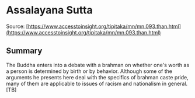 # Assalayana Sutta



Source: [https://www.accesstoinsight.org/tipitaka/mn/mn.093.than.html](https://www.accesstoinsight.org/tipitaka/mn/mn.093.than.html)



## Summary

The Buddha enters into a debate with a brahman on whether one's worth as a person is determined by birth or by behavior. Although some of the arguments he presents here deal with the specifics of brahman caste pride, many of them are applicable to issues of racism and nationalism in general. [TB]